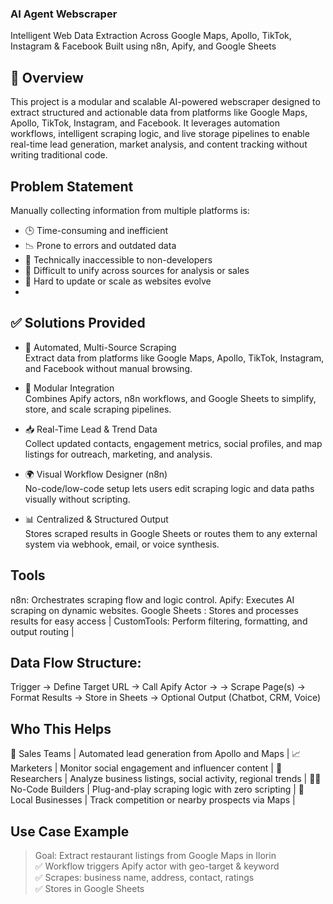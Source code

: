 ### AI Agent Webscraper

Intelligent Web Data Extraction Across Google Maps, Apollo, TikTok, Instagram & Facebook
Built using n8n, Apify, and Google Sheets

## 📌 Overview
This project is a modular and scalable AI-powered webscraper designed to extract structured and actionable data from platforms like Google Maps, Apollo, TikTok, Instagram, and Facebook. It leverages automation workflows, intelligent scraping logic, and live storage pipelines to enable real-time lead generation, market analysis, and content tracking without writing traditional code.

## Problem Statement

Manually collecting information from multiple platforms is:  
- 🕒 Time-consuming and inefficient  
- 📉 Prone to errors and outdated data  
- 🛑 Technically inaccessible to non-developers  
- 📂 Difficult to unify across sources for analysis or sales  
- 🔄 Hard to update or scale as websites evolve
- 
## ✅ Solutions Provided

- 🔁 Automated, Multi-Source Scraping  
  Extract data from platforms like Google Maps, Apollo, TikTok, Instagram, and Facebook without manual browsing.

- 🧩 Modular Integration  
  Combines Apify actors, n8n workflows, and Google Sheets to simplify, store, and scale scraping pipelines.

- 📥 Real-Time Lead & Trend Data  
  Collect updated contacts, engagement metrics, social profiles, and map listings for outreach, marketing, and analysis.

- 🌍 Visual Workflow Designer (n8n)  
  No-code/low-code setup lets users edit scraping logic and data paths visually without scripting.

- 📊 Centralized & Structured Output  
  Stores scraped results in Google Sheets or routes them to any external system via webhook, email, or voice synthesis.

## Tools 

n8n: Orchestrates scraping flow and logic control.
Apify: Executes AI scraping on dynamic websites.
Google Sheets : Stores and processes results for easy access |
CustomTools: Perform filtering, formatting, and output routing |

## Data Flow Structure:  
Trigger → Define Target URL → Call Apify Actor →
→ Scrape Page(s) → Format Results → Store in Sheets → Optional Output (Chatbot, CRM, Voice)


## Who This Helps
  
 🎯 Sales Teams | Automated lead generation from Apollo and Maps |
 📈 Marketers   | Monitor social engagement and influencer content |
 🧠 Researchers | Analyze business listings, social activity, regional trends |
🧑‍💻 No-Code Builders | Plug-and-play scraping logic with zero scripting |
🏬 Local Businesses | Track competition or nearby prospects via Maps |

## Use Case Example

> Goal: Extract restaurant listings from Google Maps in Ilorin  
> ✅ Workflow triggers Apify actor with geo-target & keyword  
> ✅ Scrapes: business name, address, contact, ratings  
> ✅ Stores in Google Sheets
